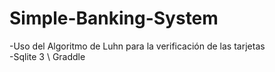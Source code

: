 # Simple-Banking-System

-Uso del Algoritmo de Luhn para la verificación de las tarjetas\
-Sqlite 3 \ Graddle
